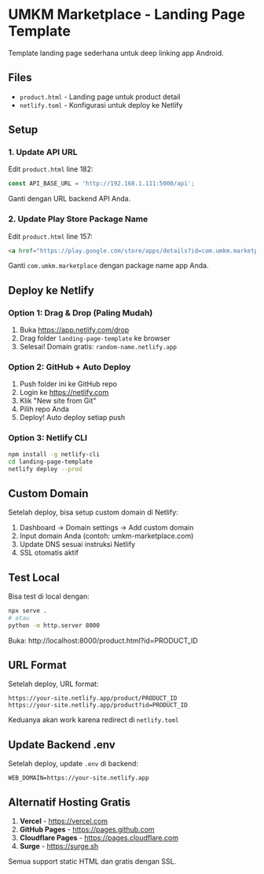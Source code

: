 # UMKM Marketplace - Landing Page Template

Template landing page sederhana untuk deep linking app Android.

## Files

- `product.html` - Landing page untuk product detail
- `netlify.toml` - Konfigurasi untuk deploy ke Netlify

## Setup

### 1. Update API URL

Edit `product.html` line 182:
```javascript
const API_BASE_URL = 'http://192.168.1.111:5000/api';
```

Ganti dengan URL backend API Anda.

### 2. Update Play Store Package Name

Edit `product.html` line 157:
```html
<a href="https://play.google.com/store/apps/details?id=com.umkm.marketplace"
```

Ganti `com.umkm.marketplace` dengan package name app Anda.

## Deploy ke Netlify

### Option 1: Drag & Drop (Paling Mudah)

1. Buka https://app.netlify.com/drop
2. Drag folder `landing-page-template` ke browser
3. Selesai! Domain gratis: `random-name.netlify.app`

### Option 2: GitHub + Auto Deploy

1. Push folder ini ke GitHub repo
2. Login ke https://netlify.com
3. Klik "New site from Git"
4. Pilih repo Anda
5. Deploy! Auto deploy setiap push

### Option 3: Netlify CLI

```bash
npm install -g netlify-cli
cd landing-page-template
netlify deploy --prod
```

## Custom Domain

Setelah deploy, bisa setup custom domain di Netlify:
1. Dashboard → Domain settings → Add custom domain
2. Input domain Anda (contoh: umkm-marketplace.com)
3. Update DNS sesuai instruksi Netlify
4. SSL otomatis aktif

## Test Local

Bisa test di local dengan:
```bash
npx serve .
# atau
python -m http.server 8000
```

Buka: http://localhost:8000/product.html?id=PRODUCT_ID

## URL Format

Setelah deploy, URL format:
```
https://your-site.netlify.app/product/PRODUCT_ID
https://your-site.netlify.app/product?id=PRODUCT_ID
```

Keduanya akan work karena redirect di `netlify.toml`

## Update Backend .env

Setelah deploy, update `.env` di backend:
```env
WEB_DOMAIN=https://your-site.netlify.app
```

## Alternatif Hosting Gratis

1. **Vercel** - https://vercel.com
2. **GitHub Pages** - https://pages.github.com
3. **Cloudflare Pages** - https://pages.cloudflare.com
4. **Surge** - https://surge.sh

Semua support static HTML dan gratis dengan SSL.
